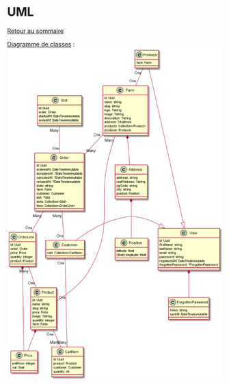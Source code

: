 # UML

[Retour au sommaire](index.md)

[Diagramme de classes](classes.puml) :
[![Diagramme de classes](classes.png)](classes.png)